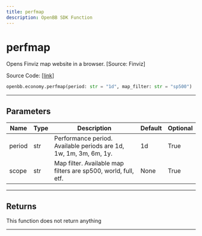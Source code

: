 ```yaml
---
title: perfmap
description: OpenBB SDK Function
---
```


# perfmap

Opens Finviz map website in a browser. [Source: Finviz]

Source Code: [[link](https://github.com/OpenBB-finance/OpenBBTerminal/tree/main/openbb_terminal/economy/finviz_model.py#L42)]

```python
openbb.economy.perfmap(period: str = "1d", map_filter: str = "sp500")
```

---

## Parameters

| Name | Type | Description | Default | Optional |
| ---- | ---- | ----------- | ------- | -------- |
| period | str | Performance period. Available periods are 1d, 1w, 1m, 3m, 6m, 1y. | 1d | True |
| scope | str | Map filter. Available map filters are sp500, world, full, etf. | None | True |


---

## Returns

This function does not return anything

---

